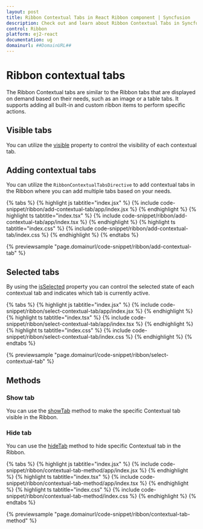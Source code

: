 ```yaml
---
layout: post
title: Ribbon Contextual Tabs in React Ribbon component | Syncfusion
description: Check out and learn about Ribbon Contextual Tabs in Syncfusion React Ribbon component of Syncfusion Essential JS 2 and more.
control: Ribbon
platform: ej2-react
documentation: ug
domainurl: ##DomainURL##
---
```


# Ribbon contextual tabs

The Ribbon Contextual tabs are similar to the Ribbon tabs that are displayed on demand based on their needs, such as an image or a table tabs. It supports adding all built-in and custom ribbon items to perform specific actions.

## Visible tabs

You can utilize the [visible](https://ej2.syncfusion.com/react/documentation/api/ribbon/ribbonContextualTabSettings/#visible) property to control the visibility of each contextual tab.

## Adding contextual tabs

You can utilize the `RibbonContextualTabsDirective` to add contextual tabs in the Ribbon where you can add multiple tabs based on your needs.

{% tabs %}
{% highlight js tabtitle="index.jsx" %}
{% include code-snippet/ribbon/add-contextual-tab/app/index.jsx %}
{% endhighlight %}
{% highlight ts tabtitle="index.tsx" %}
{% include code-snippet/ribbon/add-contextual-tab/app/index.tsx %}
{% endhighlight %}
{% highlight ts tabtitle="index.css" %}
{% include code-snippet/ribbon/add-contextual-tab/index.css %}
{% endhighlight %}
{% endtabs %}

{% previewsample "page.domainurl/code-snippet/ribbon/add-contextual-tab" %}

## Selected tabs

By using the [isSelected](https://ej2.syncfusion.com/react/documentation/api/ribbon/ribbonContextualTabSettings/#isselected) property you can control the selected state of each contextual tab and indicates which tab is currently active.

{% tabs %}
{% highlight js tabtitle="index.jsx" %}
{% include code-snippet/ribbon/select-contextual-tab/app/index.jsx %}
{% endhighlight %}
{% highlight ts tabtitle="index.tsx" %}
{% include code-snippet/ribbon/select-contextual-tab/app/index.tsx %}
{% endhighlight %}
{% highlight ts tabtitle="index.css" %}
{% include code-snippet/ribbon/select-contextual-tab/index.css %}
{% endhighlight %}
{% endtabs %}

{% previewsample "page.domainurl/code-snippet/ribbon/select-contextual-tab" %}

## Methods

### Show tab

You can use the [showTab](https://ej2.syncfusion.com/react/documentation/api/ribbon#showtab) method to make the specific Contextual tab visible in the Ribbon.

### Hide tab

You can use the [hideTab](https://ej2.syncfusion.com/react/documentation/api/ribbon#hidetab) method to hide specific Contextual tab in the Ribbon.

{% tabs %}
{% highlight js tabtitle="index.jsx" %}
{% include code-snippet/ribbon/contextual-tab-method/app/index.jsx %}
{% endhighlight %}
{% highlight ts tabtitle="index.tsx" %}
{% include code-snippet/ribbon/contextual-tab-method/app/index.tsx %}
{% endhighlight %}
{% highlight ts tabtitle="index.css" %}
{% include code-snippet/ribbon/contextual-tab-method/index.css %}
{% endhighlight %}
{% endtabs %}

{% previewsample "page.domainurl/code-snippet/ribbon/contextual-tab-method" %}
